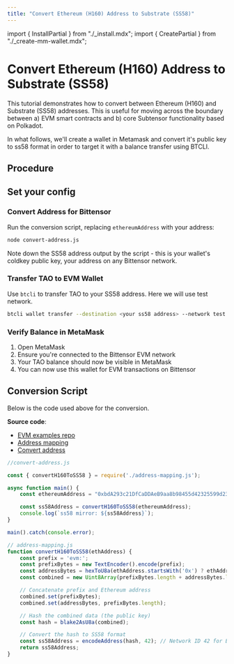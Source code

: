 ```yaml
---
title: "Convert Ethereum (H160) Address to Substrate (SS58)"
---
```

import { InstallPartial } from "./_install.mdx";
import { CreatePartial } from "./_create-mm-wallet.mdx";

# Convert Ethereum (H160) Address to Substrate (SS58)

This tutorial demonstrates how to convert between Ethereum (H160) and Substrate (SS58) addresses. This is useful for moving across the boundary between a) EVM smart contracts and b)  core Subtensor functionality based on Polkadot.

In what follows, we'll create a wallet in Metamask and convert it's public key to ss58 format in order to target it with a balance transfer using BTCLI.

## Procedure

<CreatePartial />

<InstallPartial />

## Set your config

### Convert Address for Bittensor
  
Run the conversion script, replacing `ethereumAddress` with your address:

```bash
node convert-address.js
```

Note down the SS58 address output by the script - this is your wallet's coldkey public key, your address on any Bittensor network.

### Transfer TAO to EVM Wallet

Use `btcli` to transfer TAO to your SS58 address. Here we will use test network.

   ```bash
   btcli wallet transfer --destination <your ss58 address> --network test
   ```
### Verify Balance in MetaMask

1. Open MetaMask
2. Ensure you're connected to the Bittensor EVM network
3. Your TAO balance should now be visible in MetaMask
4. You can now use this wallet for EVM transactions on Bittensor

## Conversion Script

Below is the code used above for the conversion.

**Source code**:
- [EVM examples repo](https://github.com/opentensor/evm-bittensor)
- [Address mapping](https://github.com/opentensor/evm-bittensor/blob/main/examples/address-mapping.js)
- [Convert address](https://github.com/opentensor/evm-bittensor/blob/main/examples/convert-address.js)

```javascript
//convert-address.js

const { convertH160ToSS58 } = require('./address-mapping.js');

async function main() {
    const ethereumAddress = "0xbdA293c21DfCaDDAeB9aa8b98455d42325599d23";

    const ss58Address = convertH160ToSS58(ethereumAddress);
    console.log(`ss58 mirror: ${ss58Address}`);
}

main().catch(console.error);
```

```javascript
// address-mapping.js
function convertH160ToSS58(ethAddress) {
    const prefix = 'evm:';
    const prefixBytes = new TextEncoder().encode(prefix);
    const addressBytes = hexToU8a(ethAddress.startsWith('0x') ? ethAddress : `0x${ethAddress}`);
    const combined = new Uint8Array(prefixBytes.length + addressBytes.length);

    // Concatenate prefix and Ethereum address
    combined.set(prefixBytes);
    combined.set(addressBytes, prefixBytes.length);

    // Hash the combined data (the public key)
    const hash = blake2AsU8a(combined);

    // Convert the hash to SS58 format
    const ss58Address = encodeAddress(hash, 42); // Network ID 42 for Bittensor
    return ss58Address;
}
```